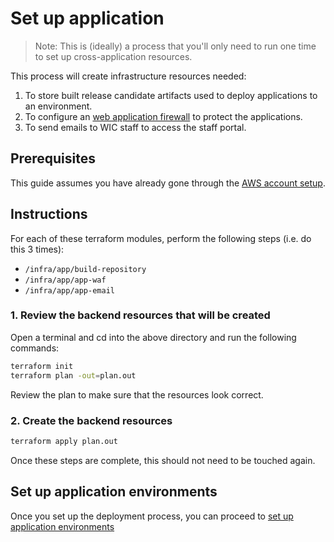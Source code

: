 # Set up application

> Note: This is (ideally) a process that you'll only need to run one time to set up cross-application resources.

This process will create infrastructure resources needed:

1. To store built release candidate artifacts used to deploy applications to an environment.
2. To configure an [web application firewall](https://aws.amazon.com/waf) to protect the applications.
3. To send emails to WIC staff to access the staff portal.

## Prerequisites

This guide assumes you have already gone through the [AWS account setup](./set-up-aws-account.md).

## Instructions

For each of these terraform modules, perform the following steps (i.e. do this 3 times):

- `/infra/app/build-repository`
- `/infra/app/app-waf`
- `/infra/app/app-email`

### 1. Review the backend resources that will be created

Open a terminal and cd into the above directory and run the following commands:

```bash
terraform init
terraform plan -out=plan.out
```

Review the plan to make sure that the resources look correct.

### 2. Create the backend resources

```bash
terraform apply plan.out
```

Once these steps are complete, this should not need to be touched again.

## Set up application environments

Once you set up the deployment process, you can proceed to [set up application environments](./set-up-app-env.md)
